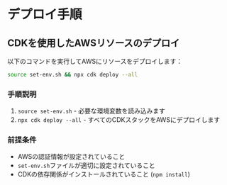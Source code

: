 # デプロイ手順

## CDKを使用したAWSリソースのデプロイ

以下のコマンドを実行してAWSにリソースをデプロイします：

```bash
source set-env.sh && npx cdk deploy --all
```

### 手順説明

1. `source set-env.sh` - 必要な環境変数を読み込みます
2. `npx cdk deploy --all` - すべてのCDKスタックをAWSにデプロイします

### 前提条件

- AWSの認証情報が設定されていること
- `set-env.sh`ファイルが適切に設定されていること
- CDKの依存関係がインストールされていること (`npm install`)